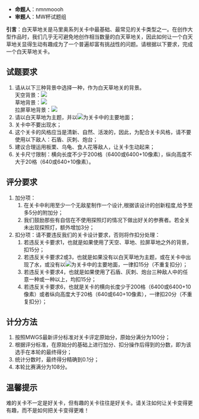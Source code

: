 - **命题人**：nmnmoooh
- **审题人**：MW杯试题组

**引言**：白天草地关是马里奥系列关卡中最基础、最常见的关卡类型之一。在创作大型作品时，我们几乎无可避免地创作相当数量的白天草地关，因此如何让一个白天草地关显得生动有趣成为了一个普遍却富有挑战性的问题。请根据以下要求，完成一个白天草地关卡。

## 试题要求

1. 请从以下三种背景中选择一种，作为白天草地关的背景。<br>
    天空背景：<img src="/images/image10.png" /><br>
    草地背景：<img src="/images/image11.png" /><br>
    拉屏草地背景：<img src="/images/image12.png" />
2. 请以白天草地为主题，并以<img src="/images/image13.png" />为关卡中的主要地面；
3. 关卡中不要出现水；
4. 这个关卡的风格应当是清新、自然、活泼的，因此，为配合关卡风格，请不要使用以下敌人：石盾、灰刺、炮台；
5. 建议合理运用板栗、乌龟、食人花等敌人，让关卡生动起来；
6. 关卡尺寸限制：横向长度不少于200格（6400或6400+10像素），纵向高度不大于20格（640或640+10像素）。

## 评分要求

1. 加分项：
    1. 在关卡中利用至少一个无敌星制作一个设计,根据该设计的创新程度,给予至多5分的附加分；
    2. 我们鼓励那些有自信在不使用探照灯的情况下做出好关的参赛者。若全关未出现探照灯，额外增加3分；
2. 扣分项：请不要违反我们的关卡设计要求，否则将作扣分处理：
    1. 若违反关卡要求1，也就是如果使用了天空、草地、拉屏草地之外的背景，扣15分；
    2. 若违反关卡要求2或3，也就是如果没有以白天草地为主题，或在关卡中出现了水，或没有以<img src="/images/image13.png" />为关卡中的主要地面，一律扣15分（不重复扣分）；
    3. 若违反关卡要求4，也就是如果使用了石盾、灰刺、炮台三种敌人中的任意一种或一种以上，均扣15分；
    4. 若违反关卡要求6，也就是关卡的横向长度少于200格（6400或6400+10像素）或者纵向高度大于20格（640或640+10像素），一律扣20分（不重复扣分）；

## 计分方法

1. 按照MWGS最新评分标准对关卡评定原始分，原始分满分为100分；
2. 根据评分标准，在原始分的基础上进行加分、扣分操作后得到的分数，即为该选手在本轮的最终得分；
3. 统计分数时，最终得分精确到0.1分；
4. 本轮比赛满分为108分。

## 温馨提示

难的关卡不一定是好关卡，但有趣的关卡往往是好关卡。请关注如何让关卡变得更有趣，而不是如何把关卡变得更难！
